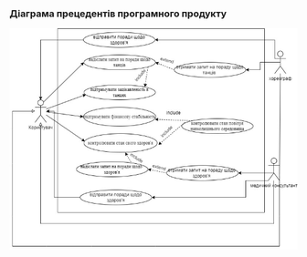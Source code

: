 ### Діаграма прецедентів програмного продукту

![UseCaseDiagram](/1-SoftwareRequirements/1.3-SoftwareUserRequirements/1.3.3-UseCaseDiagram/UseCaseDiagram_ai-214-Miroshnichenko.jpg)
